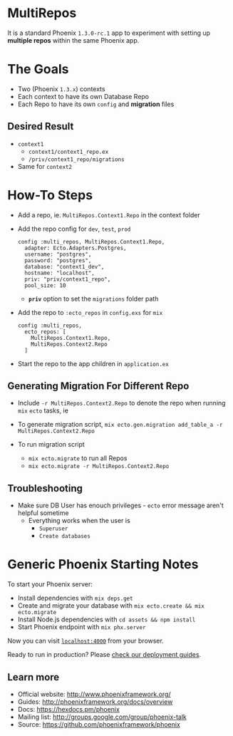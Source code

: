 # MultiRepos

It is a standard Phoenix `1.3.0-rc.1` app to experiment with setting up **multiple repos** within the same Phoenix app.

# The Goals

* Two (Phoenix `1.3.x`) contexts
* Each context to have its own Database Repo
* Each Repo to have its own `config` and **migration** files

## Desired Result

* `context1`
    * `context1/context1_repo.ex`
    * `/priv/context1_repo/migrations`
* Same for `context2`

# How-To Steps

* Add a repo, ie. `MultiRepos.Context1.Repo` in the context folder
* Add the repo config for `dev`, `test`, `prod`

    ```
    config :multi_repos, MultiRepos.Context1.Repo,
      adapter: Ecto.Adapters.Postgres,
      username: "postgres",
      password: "postgres",
      database: "context1_dev",
      hostname: "localhost",
      priv: "priv/context1_repo",
      pool_size: 10
    ```
    * **`priv`** option to set the `migrations` folder path
* Add the repo to `:ecto_repos` in `config.exs` for `mix`

    ```
    config :multi_repos,
      ecto_repos: [
        MultiRepos.Context1.Repo,
        MultiRepos.Context2.Repo
      ]
    ```

* Start the repo to the app children in `application.ex`

## Generating Migration For Different Repo

* Include `-r MultiRepos.Context2.Repo` to denote the repo when running `mix` `ecto` tasks, ie

* To generate migration script, `mix ecto.gen.migration add_table_a -r MultiRepos.Context2.Repo`
* To run migration script
    * `mix ecto.migrate` to run all Repos
    * `mix ecto.migrate -r MultiRepos.Context2.Repo`

## Troubleshooting

* Make sure DB User has enouch privileges - `ecto` error message aren't helpful sometime
    * Everything works when the user is
        * `Superuser`
        * `Create databases`


# Generic Phoenix Starting Notes

To start your Phoenix server:

  * Install dependencies with `mix deps.get`
  * Create and migrate your database with `mix ecto.create && mix ecto.migrate`
  * Install Node.js dependencies with `cd assets && npm install`
  * Start Phoenix endpoint with `mix phx.server`

Now you can visit [`localhost:4000`](http://localhost:4000) from your browser.

Ready to run in production? Please [check our deployment guides](http://www.phoenixframework.org/docs/deployment).

## Learn more

  * Official website: http://www.phoenixframework.org/
  * Guides: http://phoenixframework.org/docs/overview
  * Docs: https://hexdocs.pm/phoenix
  * Mailing list: http://groups.google.com/group/phoenix-talk
  * Source: https://github.com/phoenixframework/phoenix
